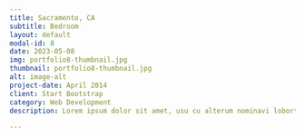 ```yaml
---
title: Sacramento, CA
subtitle: Bedroom
layout: default
modal-id: 8
date: 2023-05-08
img: portfolio8-thumbnail.jpg
thumbnail: portfolio8-thumbnail.jpg
alt: image-alt
project-date: April 2014
client: Start Bootstrap
category: Web Development
description: Lorem ipsum dolor sit amet, usu cu alterum nominavi lobortis. At duo novum diceret. Tantas apeirian vix et, usu sanctus postulant inciderint ut, populo diceret necessitatibus in vim. Cu eum dicam feugiat noluisse.

---
```

